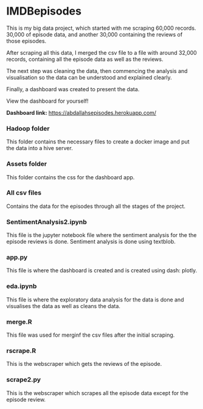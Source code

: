 # IMDBepisodes
This is my big data project, which started with me scraping 60,000 records. 30,000 of episode data, and another 30,000 containing the reviews of those episodes.

After scraping all this data, I merged the csv file to a file with around 32,000 records, containing all the episode data as well as the reviews.

The next step was cleaning the data, then commencing the analysis and visualisation so the data can be understood and explained clearly.

Finally, a dashboard was created to present the data.

View the dashboard for yourself!

**Dashboard link:** https://abdallahsepisodes.herokuapp.com/

### Hadoop folder
This folder contains the necessary files to create a docker image and put the data into a hive server.

### Assets folder
This folder contains the css for the dashboard app.

### All csv files
Contains the data for the episodes through all the stages of the project.

### SentimentAnalysis2.ipynb
This file is the jupyter notebook file where the sentiment analysis for the the episode reviews is done. Sentiment analysis is done using textblob.

### app.py
This file is where the dashboard is created and is created using dash: plotly.

### eda.ipynb
This file is where the exploratory data analysis for the data is done and visualises the data as well as cleans the data.

### merge.R
This file was used for merginf the csv files after the initial scraping.

### rscrape.R
This is the webscraper which gets the reviews of the episode.

### scrape2.py
This is the webscraper which scrapes all the episode data except for the episode review.
